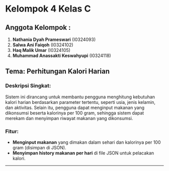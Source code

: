 # Kelompok 4 Kelas C  

## Anggota Kelompok :
1. **Nathania Dyah Prameswari** (I0324093)  
2. **Salwa Ani Faiqoh** (I0324102)  
3. **Haq Malik Umar** (I0324105)  
4. **Muhammad Anassakti Keswahyupi** (I0324118)  

## Tema: Perhitungan Kalori Harian  

### Deskripsi Singkat:
Sistem ini dirancang untuk membantu pengguna menghitung kebutuhan kalori harian berdasarkan parameter tertentu, seperti usia, jenis kelamin, dan aktivitas. Selain itu, pengguna dapat menginput makanan yang dikonsumsi beserta kalorinya per 100 gram, sehingga sistem dapat merekam dan menyimpan riwayat makanan yang dikonsumsi. 

### Fitur:
- **Menginput makanan** yang dimakan dalam sehari dan kalorinya per 100 gram (disimpan di JSON).  
- **Menyimpan history makanan per hari** di file JSON untuk pelacakan kalori.

---
